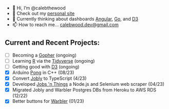 - 👋 Hi, I’m @calebthewood
- 👀 Check out my [personal site](https://www.calebwood.dev/)
- 🥞 Currently thinking about dashboards [Angular](https://angular.dev/), [Go](https://go.dev/), and [D3](https://www.newline.co/courses/fullstack-d3-masterclass)
- 📫 How to reach me... calebwood.dev@gmail.com

## Current and Recent Projects:
- [ ] Becoming a [Gopher](https://github.com/calebthewood/going) (ongoing)
- [ ] Learning [R](https://www.r-project.org/) via the [Tidyverse](https://www.tidyverse.org/) (ongoing)
- [ ] Getting good with [D3](https://github.com/calebthewood/newline-d3) (ongoing)
- [x] Arduino [Pong](https://github.com/calebthewood/Arduino/tree/main/pong) in C++ (08/23)
- [x] Convert [Jobly](https://github.com/calebthewood/jobly-frontend) to TypeScript (4/23)
- [x] Developed [Jobs 'n Things](https://github.com/calebthewood/jobs-n-things) a Node.js and Selenium web scraper (04/23)
- [x] Migrated Jobly and Warbler Postgres DBs from Heroku to AWS RDS (12/22)
- [x] Better buttons for [Warbler](https://github.com/calebthewood/flask-warbler) (01/23)

<!---
calebthewood/calebthewood is a ✨ special ✨ repository because its `README.md` (this file) appears on your GitHub profile.
You can click the Preview link to take a look at your changes.
--->
